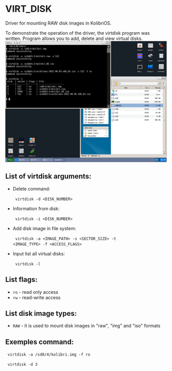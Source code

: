 # VIRT_DISK
Driver for mounting RAW disk images in KolibriOS.

To demonstrate the operation of the driver, the virtdisk program was written. Program allows you to add, delete and view virtual disks.
![foto](https://github.com/Doczom/VIRT_DISK/blob/main/utils/scr_1.png)

## List of virtdisk arguments:
 - Delete command:
 
   <CODE> virtdisk -d <DISK_NUMBER> </CODE>

 - Information from disk:

   <CODE> virtdisk -i <DISK_NUMBER> </CODE>

 - Add disk image in file system:

   <CODE> virtdisk -a <IMAGE_PATH> -s <SECTOR_SIZE> -t <IMAGE_TYPE> -f <ACCESS_FLAGS> </CODE>

 - Input list all virtual disks:

   <CODE> virtdisk -l </CODE>

## List flags:
 - <CODE>ro</CODE> - read only access
 - <CODE>rw</CODE> - read-write access

## List disk image types:
 - <CODE>RAW</CODE> - it is used to mount disk images in "raw", "img" and "iso" formats

## Exemples command:
   <CODE> virtdisk -a /sd0/4/kolibri.img -f ro </CODE>
   
   <CODE> virtdisk -d 3 </CODE>
